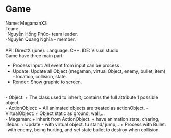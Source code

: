 # Game

Name: MegamanX3 <br>
Team:<br>
      -Nguyễn Hồng Phúc- team leader.<br>
      -Nguyễn Quang Nghĩa - member.<br>
<br>
API: DirectX (june).
Language: C++.
IDE: Visual studio
<br>
Game have three main part:
- Process Input: All event from input can be process .
- Update: Update all Object (megaman, virtual Object, enemy, bullet, item) - location, collision, state.
- Render: Show graphic to screen.
<br>
-     Object:
+ The class used to inherit, contains the full attribute 1 possible object.
<br>
-     ActionObject:
+ All animated objects are treated as actionObject.
-     VirtualObject:
+ Object static as ground, wall,...
<br>
-     Megaman:
+ inherit from ActionObject.
+ have animation state, charing, lifebar.
+ Update - with virtual object. tu stand/ jump,..
+ Process with Bullet: -with enemy, being hurting, and set state bullet to destroy when collision.
